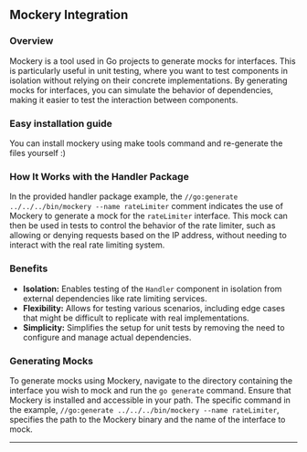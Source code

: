 ## Mockery Integration

### Overview

Mockery is a tool used in Go projects to generate mocks for interfaces. This is particularly useful in unit testing, where you want to test components in isolation without relying on their concrete implementations. By generating mocks for interfaces, you can simulate the behavior of dependencies, making it easier to test the interaction between components.

### Easy installation guide
You can install mockery using make tools command and re-generate the files yourself :)

### How It Works with the Handler Package

In the provided handler package example, the `//go:generate ../../../bin/mockery --name rateLimiter` comment indicates the use of Mockery to generate a mock for the `rateLimiter` interface. This mock can then be used in tests to control the behavior of the rate limiter, such as allowing or denying requests based on the IP address, without needing to interact with the real rate limiting system.

### Benefits

- **Isolation:** Enables testing of the `Handler` component in isolation from external dependencies like rate limiting services.
- **Flexibility:** Allows for testing various scenarios, including edge cases that might be difficult to replicate with real implementations.
- **Simplicity:** Simplifies the setup for unit tests by removing the need to configure and manage actual dependencies.

### Generating Mocks

To generate mocks using Mockery, navigate to the directory containing the interface you wish to mock and run the `go generate` command. Ensure that Mockery is installed and accessible in your path. The specific command in the example, `//go:generate ../../../bin/mockery --name rateLimiter`, specifies the path to the Mockery binary and the name of the interface to mock.

---